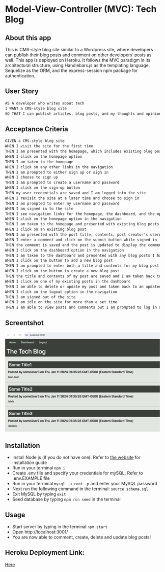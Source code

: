 # Model-View-Controller (MVC): Tech Blog

## About this app

This is CMS-style blog site similar to a Wordpress site, where developers can publish their blog posts and comment on other developers’ posts as well. This app is deployed on Heroku. It follows the MVC paradigm in its architectural structure, using Handlebars.js as the templating language, Sequelize as the ORM, and the express-session npm package for authentication.

## User Story

```md
AS A developer who writes about tech
I WANT a CMS-style blog site
SO THAT I can publish articles, blog posts, and my thoughts and opinions
```

## Acceptance Criteria

```md
GIVEN a CMS-style blog site
WHEN I visit the site for the first time
THEN I am presented with the homepage, which includes existing blog posts if any have been posted; navigation links for the homepage and the dashboard; and the option to log in
WHEN I click on the homepage option
THEN I am taken to the homepage
WHEN I click on any other links in the navigation
THEN I am prompted to either sign up or sign in
WHEN I choose to sign up
THEN I am prompted to create a username and password
WHEN I click on the sign-up button
THEN my user credentials are saved and I am logged into the site
WHEN I revisit the site at a later time and choose to sign in
THEN I am prompted to enter my username and password
WHEN I am signed in to the site
THEN I see navigation links for the homepage, the dashboard, and the option to log out
WHEN I click on the homepage option in the navigation
THEN I am taken to the homepage and presented with existing blog posts that include the post title and the date created
WHEN I click on an existing blog post
THEN I am presented with the post title, contents, post creator’s username, and date created for that post and have the option to leave a comment
WHEN I enter a comment and click on the submit button while signed in
THEN the comment is saved and the post is updated to display the comment, the comment creator’s username, and the date created
WHEN I click on the dashboard option in the navigation
THEN I am taken to the dashboard and presented with any blog posts I have already created and the option to add a new blog post
WHEN I click on the button to add a new blog post
THEN I am prompted to enter both a title and contents for my blog post
WHEN I click on the button to create a new blog post
THEN the title and contents of my post are saved and I am taken back to an updated dashboard with my new blog post
WHEN I click on one of my existing posts in the dashboard
THEN I am able to delete or update my post and taken back to an updated dashboard
WHEN I click on the logout option in the navigation
THEN I am signed out of the site
WHEN I am idle on the site for more than a set time
THEN I am able to view posts and comments but I am prompted to log in again before I can add, update, or delete posts
```

## Screentshot
![app-screenshot](/assets/screentshot.png)

## Installation

- Install Node.js (if you do not have one). Refer to [the website](https://nodejs.org/en) for installation guide
- Run in your terminal `npm i`
- Create .env file and specify your credentials for mySQL. Refer to .env.EXAMPLE file
- Run in your terminal `mysql -u root -p` and enter your MySQL password
- Next run the following command in the terminal:
  `source schema.sql`
- Exit MySQL by typing `exit`
- Seed database by typing `npm run seed` in the terminal

## Usage

- Start server by typing in the terminal `npm start`
- Open http://localhost:3001/
- You are now able to comment, create, delete and update blog posts!

## Heroku Deployment Link:
[Here](https://mvc-tech-blog706-871c317c7d83.herokuapp.com/)